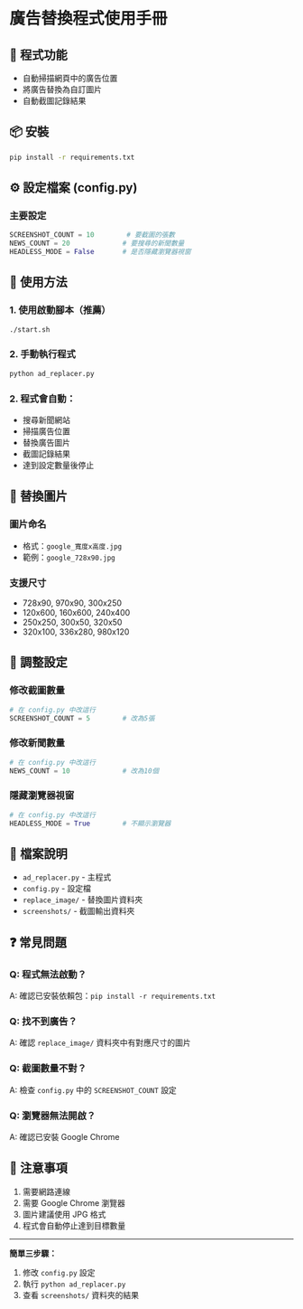 # 廣告替換程式使用手冊

## 🎯 程式功能
- 自動掃描網頁中的廣告位置
- 將廣告替換為自訂圖片
- 自動截圖記錄結果

## 📦 安裝
```bash
pip install -r requirements.txt
```

## ⚙️ 設定檔案 (config.py)

### 主要設定
```python
SCREENSHOT_COUNT = 10        # 要截圖的張數
NEWS_COUNT = 20             # 要搜尋的新聞數量
HEADLESS_MODE = False       # 是否隱藏瀏覽器視窗
```

## 🚀 使用方法

### 1. 使用啟動腳本（推薦）
```bash
./start.sh
```

### 2. 手動執行程式
```bash
python ad_replacer.py
```

### 2. 程式會自動：
- 搜尋新聞網站
- 掃描廣告位置
- 替換廣告圖片
- 截圖記錄結果
- 達到設定數量後停止

## 📸 替換圖片

### 圖片命名
- 格式：`google_寬度x高度.jpg`
- 範例：`google_728x90.jpg`

### 支援尺寸
- 728x90, 970x90, 300x250
- 120x600, 160x600, 240x400
- 250x250, 300x50, 320x50
- 320x100, 336x280, 980x120

## 🔧 調整設定

### 修改截圖數量
```python
# 在 config.py 中改這行
SCREENSHOT_COUNT = 5        # 改為5張
```

### 修改新聞數量
```python
# 在 config.py 中改這行
NEWS_COUNT = 10             # 改為10個
```

### 隱藏瀏覽器視窗
```python
# 在 config.py 中改這行
HEADLESS_MODE = True        # 不顯示瀏覽器
```

## 📁 檔案說明

- `ad_replacer.py` - 主程式
- `config.py` - 設定檔
- `replace_image/` - 替換圖片資料夾
- `screenshots/` - 截圖輸出資料夾

## ❓ 常見問題

### Q: 程式無法啟動？
A: 確認已安裝依賴包：`pip install -r requirements.txt`

### Q: 找不到廣告？
A: 確認 `replace_image/` 資料夾中有對應尺寸的圖片

### Q: 截圖數量不對？
A: 檢查 `config.py` 中的 `SCREENSHOT_COUNT` 設定

### Q: 瀏覽器無法開啟？
A: 確認已安裝 Google Chrome

## 📝 注意事項

1. 需要網路連線
2. 需要 Google Chrome 瀏覽器
3. 圖片建議使用 JPG 格式
4. 程式會自動停止達到目標數量

---

**簡單三步驟：**
1. 修改 `config.py` 設定
2. 執行 `python ad_replacer.py`
3. 查看 `screenshots/` 資料夾的結果
